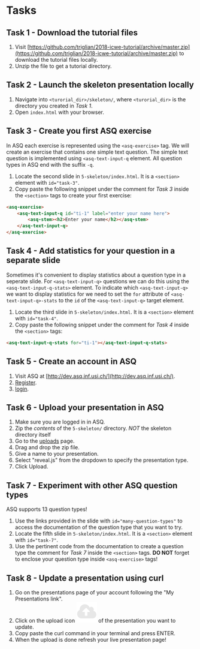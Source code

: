 # Tasks

## Task 1 - Download the tutorial files

1. Visit [https://github.com/triglian/2018-icwe-tutorial/archive/master.zip](https://github.com/triglian/2018-icwe-tutorial/archive/master.zip) to download the tutorial files locally.
1. Unzip the file to get a tutorial directory.

## Task 2 - Launch the skeleton presentation locally

1. Navigate into `<turorial_dir>/skeleton/`, where `<turorial_dir>` is the directory you created in _Task 1_.
1. Open `index.html` with your browser.

## Task 3 - Create you first ASQ exercise

In ASQ each exercise is represented using the `<asq-exercise>` tag. We will create an exercise that contains one simple text question. The simple text question is implemented using `<asq-text-input-q` element. All question types in ASQ end with the suffix `-q`.

1. Locate the second slide in `5-skeleton/index.html`. It is a `<section>` element with `id="task-3"`.
1. Copy paste the following snippet under the comment for _Task 3_  inside the `<section>` tags to create your first exercise:
```html
<asq-exercise>
    <asq-text-input-q id="ti-1" label="enter your name here">
        <asq-stem><h2>Enter your name</h2></asq-stem>
    </asq-text-input-q>
</asq-exercise>
```

## Task 4 - Add statistics for your question in a separate slide

Sometimes it's convenient to display statistics about a question type in a seperate slide. For `<asq-text-input-q>` questions we can do this using the `<asq-text-input-q-stats>` element. To indicate which `<asq-text-input-q>` we want to display statistics for we need to set the `for` attribute of `<asq-text-input-q>-stats` to the `id` of the `<asq-text-input-q>` target element.

1. Locate the third slide in `5-skeleton/index.html`. It is a `<section>` element with `id="task-4"`.
1. Copy paste the following snippet under the comment for _Task 4_  inside the `<section>` tags:
```html
<asq-text-input-q-stats for="ti-1"></asq-text-input-q-stats>
```

## Task 5 - Create an account in ASQ

1. Visit ASQ at [http://dev.asq.inf.usi.ch/](http://dev.asq.inf.usi.ch/).
1. [Register](https://dev.asq.inf.usi.ch/signup).
1.  [login](https://dev.asq.inf.usi.ch/login).

## Task 6 - Upload your presentation in ASQ

1. Make sure you are logged in in ASQ. 
1. Zip the _contents_ of the `5-skeleton/` directory. _NOT_ the skeleton directory itself
1. Go to the [uploads](https://dev.asq.inf.usi.ch/upload/) page.
1. Drag and drop the zip file.
1. Give a name to your presentation.
1. Select "reveal.js" from the dropdown to specify the presentation type.
1. Click Upload.

## Task 7 - Experiment with other ASQ question types

ASQ supports 13 question types! 

1. Use the links provided in the slide with `id="many-question-types"` to access the documentation of the question type that you want to try. 
1. Locate the fifth slide in `5-skeleton/index.html`. It is a `<section>` element with `id="task-7"`.
1. Use the pertinent code from the documentation to create a question type the comment for _Task 7_  inside the `<section>` tags. __DO NOT__ forget to enclose your question type inside `<asq-exercise>` tags!

## Task 8 - Update a presentation using curl

1. Go on the presentations page of your account following the "My Presentations link".
2. Click on the upload icon <img src="./upload_icon.png" alt="Upload Icon"> of the presentation you want to update.
3. Copy paste the curl command in your terminal and press ENTER.
4. When the upload is done refresh your live presentation page!

